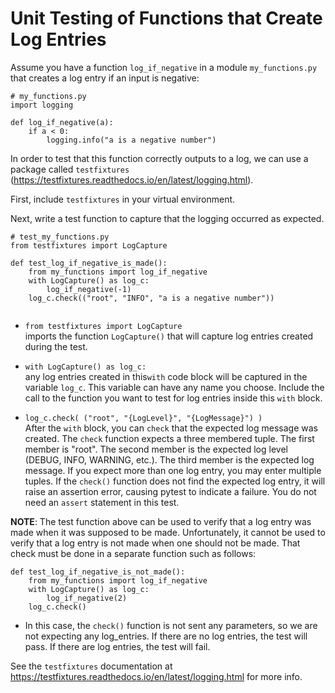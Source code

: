 # Unit Testing of Functions that Create Log Entries
Assume you have a function `log_if_negative` in a module `my_functions.py` 
that creates a log entry if an input is negative:
```
# my_functions.py
import logging

def log_if_negative(a):
    if a < 0:
        logging.info("a is a negative number")
```

In order to test that this function correctly outputs to a log, we can use a 
package called `testfixtures`
(https://testfixtures.readthedocs.io/en/latest/logging.html).  

First, include `testfixtures` in your virtual environment.

Next, write a test function to capture that the logging occurred as expected.

```
# test_my_functions.py
from testfixtures import LogCapture

def test_log_if_negative_is_made():
    from my_functions import log_if_negative
    with LogCapture() as log_c:
        log_if_negative(-1)
    log_c.check(("root", "INFO", "a is a negative number"))
    
```
+ `from testfixtures import LogCapture`  
   imports the function `LogCapture()` that will capture log entries created
   during the test.

+ `with LogCapture() as log_c:`  
   any log entries created in this`with` code block will be captured in the 
   variable `log_c`.  This variable can have any name you choose.  Include the
   call to the function you want to test for log entries inside this `with`
   block.
   
+ `log_c.check( ("root", "{LogLevel}", "{LogMessage}") )`  
   After the `with` block, you can `check` that the expected log message was
   created.  The `check` function expects a three membered tuple.  The first 
   member is "root".  The second member is the expected log level (DEBUG, INFO,
   WARNING, etc.).  The third member is the expected log message.  If you
   expect more than one log entry, you may enter multiple tuples.  If the
   `check()` function does not find the expected log entry, it will raise
   an assertion error, causing pytest to indicate a failure.  You do not need
   an `assert` statement in this test.
   
   
__NOTE__: The test function above can be used to verify that a log entry was
made when it was supposed to be made.  Unfortunately, it cannot be used to 
verify that a log entry is not made when one should not be made.  That check
must be done in a separate function such as follows:

```
def test_log_if_negative_is_not_made():
    from my_functions import log_if_negative
    with LogCapture() as log_c:
        log_if_negative(2)
    log_c.check()
```
+ In this case, the `check()` function is not sent any parameters, so we
are not expecting any log_entries.  If there are no log entries, the test will
pass.  If there are log entries, the test will fail.

See the `testfixtures` documentation at 
<https://testfixtures.readthedocs.io/en/latest/logging.html> for more info.